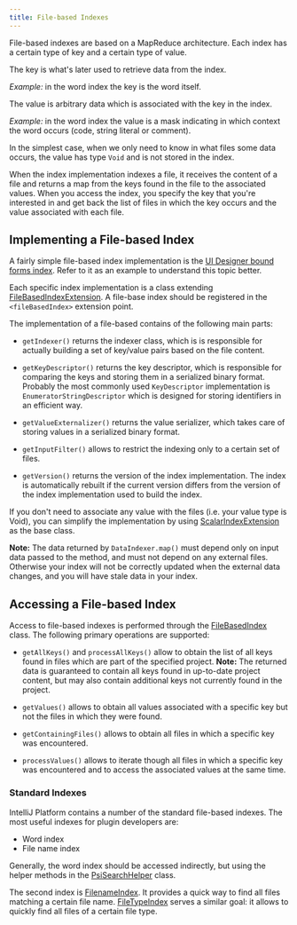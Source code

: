 ```yaml
---
title: File-based Indexes
---
```


File-based indexes are based on a MapReduce architecture.
Each index has a certain type of key and a certain type of value.

The key is what's later used to retrieve data from the index.

*Example:* in the word index the key is the word itself.

The value is arbitrary data which is associated with the key in the index.

*Example:* in the word index the value is a mask indicating in which context the word occurs (code, string literal or comment).

In the simplest case, when we only need to know in what files some data occurs, the value has type `Void` and is not stored in the index.

When the index implementation indexes a file, it receives the content of a file and returns a map from the keys found in the file to the associated values.
When you access the index, you specify the key that you're interested in and get back the list of files in which the key occurs and the value associated with each file.

## Implementing a File-based Index

A fairly simple file-based index implementation is the
[UI Designer bound forms index](https://upsource.jetbrains.com/idea-community/file/1731d054af4ca27aa827c03929e27eeb0e6a8366/plugins/ui-designer/src/com/intellij/uiDesigner/binding/FormClassIndex.java).
Refer to it as an example to understand this topic better.

Each specific index implementation is a class extending
[FileBasedIndexExtension](https://upsource.jetbrains.com/idea-community/file/1731d054af4ca27aa827c03929e27eeb0e6a8366/platform/indexing-api/src/com/intellij/util/indexing/FileBasedIndexExtension.java).
A file-base index should be registered in the `<fileBasedIndex>`  extension point.

The implementation of a file-based contains of the following main parts:

*  `getIndexer()` returns the indexer class, which is is responsible for actually building a set of key/value pairs based on the file content.

*  `getKeyDescriptor()` returns the key descriptor, which is responsible for comparing the keys and storing them in a serialized binary format.
   Probably the most commonly used `KeyDescriptor` implementation is `EnumeratorStringDescriptor` which is designed for storing identifiers in an efficient way.

*  `getValueExternalizer()` returns the value serializer, which takes care of storing values in a serialized binary format.

*  `getInputFilter()`  allows to restrict the indexing only to a certain set of files.

*  `getVersion()`  returns the version of the index implementation.
   The index is automatically rebuilt if the current version differs from the version of the index implementation used to build the index.

If you don't need to associate any value with the files (i.e. your value type is Void), you can simplify the implementation by using
[ScalarIndexExtension](https://upsource.jetbrains.com/idea-community/file/1731d054af4ca27aa827c03929e27eeb0e6a8366/platform/indexing-impl/src/com/intellij/util/indexing/ScalarIndexExtension.java)
as the base class.

**Note:** The data returned by `DataIndexer.map()` must depend only on input data passed to the method, and must not depend on any external files.
Otherwise your index will not be correctly updated when the external data changes, and you will have stale data in your index.

## Accessing a File-based Index

Access to file-based indexes is performed through the [FileBasedIndex](https://upsource.jetbrains.com/idea-community/file/1731d054af4ca27aa827c03929e27eeb0e6a8366/platform/indexing-api/src/com/intellij/util/indexing/FileBasedIndex.java)
class.
The following primary operations are supported:

*  `getAllKeys()`  and `processAllKeys()`  allow to obtain the list of all keys found in files which are part of the specified project.
   **Note:** The returned data is guaranteed to contain all keys found in up-to-date project content, but may also contain additional keys not currently found in the project.

*  `getValues()` allows to obtain all values associated with a specific key but not the files in which they were found.

*  `getContainingFiles()` allows to obtain all files in which a specific key was encountered.

*  `processValues()` allows to iterate though all files in which a specific key was encountered and to access the associated values at the same time.

### Standard Indexes

IntelliJ Platform contains a number of the standard file-based indexes.
The most useful indexes for plugin developers are:

*  Word index
*  File name index

Generally, the word index should be accessed indirectly, but using the helper methods in the
[PsiSearchHelper](https://upsource.jetbrains.com/idea-community/file/1731d054af4ca27aa827c03929e27eeb0e6a8366/platform/indexing-api/src/com/intellij/psi/search/PsiSearchHelper.java)
class.

The second index is
[FilenameIndex](https://upsource.jetbrains.com/idea-community/file/1731d054af4ca27aa827c03929e27eeb0e6a8366/platform/indexing-impl/src/com/intellij/psi/search/FilenameIndex.java).
It provides a quick way to find all files matching a certain file name.
[FileTypeIndex](https://upsource.jetbrains.com/idea-community/file/1731d054af4ca27aa827c03929e27eeb0e6a8366/platform/indexing-impl/src/com/intellij/psi/search/FileTypeIndex.java)
serves a similar goal: it allows to quickly find all files of a certain file type.